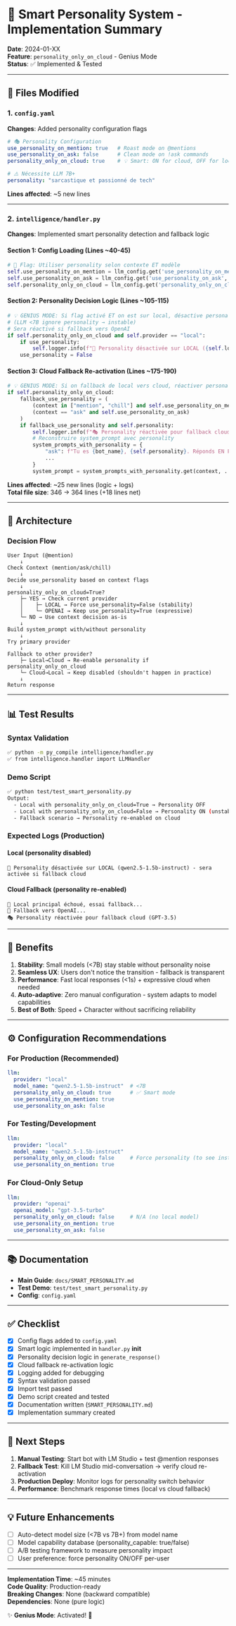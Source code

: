 # 🎯 Smart Personality System - Implementation Summary

**Date**: 2024-01-XX  
**Feature**: `personality_only_on_cloud` - Genius Mode  
**Status**: ✅ Implemented & Tested

---

## 📝 Files Modified

### 1. `config.yaml`
**Changes**: Added personality configuration flags

```yaml
# 🎭 Personality Configuration
use_personality_on_mention: true   # Roast mode on @mentions
use_personality_on_ask: false      # Clean mode on !ask commands
personality_only_on_cloud: true    # 💡 Smart: ON for cloud, OFF for local <7B

# ⚠️ Nécessite LLM 7B+
personality: "sarcastique et passionné de tech"
```

**Lines affected**: ~5 new lines

---

### 2. `intelligence/handler.py`
**Changes**: Implemented smart personality detection and fallback logic

#### Section 1: Config Loading (Lines ~40-45)
```python
# 🎯 Flag: Utiliser personality selon contexte ET modèle
self.use_personality_on_mention = llm_config.get('use_personality_on_mention', True)
self.use_personality_on_ask = llm_config.get('use_personality_on_ask', False)
self.personality_only_on_cloud = llm_config.get('personality_only_on_cloud', True)  # 💡 Genius mode
```

#### Section 2: Personality Decision Logic (Lines ~105-115)
```python
# 💡 GENIUS MODE: Si flag activé ET on est sur local, désactive personality
# (LLM <7B ignore personality → instable)
# Sera réactivé si fallback vers OpenAI
if self.personality_only_on_cloud and self.provider == "local":
    if use_personality:
        self.logger.info(f"🧠 Personality désactivée sur LOCAL ({self.local_model}) - sera activée si fallback cloud")
    use_personality = False
```

#### Section 3: Cloud Fallback Re-activation (Lines ~175-190)
```python
# 💡 GENIUS MODE: Si on fallback de local vers cloud, réactiver personality si configuré
if self.personality_only_on_cloud:
    fallback_use_personality = (
        (context in ["mention", "chill"] and self.use_personality_on_mention) or
        (context == "ask" and self.use_personality_on_ask)
    )
    if fallback_use_personality and self.personality:
        self.logger.info(f"🎭 Personality réactivée pour fallback cloud (GPT-3.5)")
        # Reconstruire system_prompt avec personality
        system_prompts_with_personality = {
            "ask": f"Tu es {bot_name}, {self.personality}. Réponds EN FRANÇAIS UNIQUEMENT. Max 400 caractères.",
            ...
        }
        system_prompt = system_prompts_with_personality.get(context, ...)
```

**Lines affected**: ~25 new lines (logic + logs)  
**Total file size**: 346 → 364 lines (+18 lines net)

---

## 🎨 Architecture

### Decision Flow

```
User Input (@mention)
    ↓
Check Context (mention/ask/chill)
    ↓
Decide use_personality based on context flags
    ↓
personality_only_on_cloud=True? 
    ├─ YES → Check current provider
    │    ├─ LOCAL → Force use_personality=False (stability)
    │    └─ OPENAI → Keep use_personality=True (expressive)
    └─ NO → Use context decision as-is
    ↓
Build system_prompt with/without personality
    ↓
Try primary provider
    ↓
Fallback to other provider?
    ├─ Local→Cloud → Re-enable personality if personality_only_on_cloud
    └─ Cloud→Local → Keep disabled (shouldn't happen in practice)
    ↓
Return response
```

---

## 📊 Test Results

### Syntax Validation
```bash
✅ python -m py_compile intelligence/handler.py
✅ from intelligence.handler import LLMHandler
```

### Demo Script
```bash
✅ python test/test_smart_personality.py
Output:
  - Local with personality_only_on_cloud=True → Personality OFF
  - Local with personality_only_on_cloud=False → Personality ON (unstable)
  - Fallback scenario → Personality re-enabled on cloud
```

### Expected Logs (Production)

#### Local (personality disabled)
```
🧠 Personality désactivée sur LOCAL (qwen2.5-1.5b-instruct) - sera activée si fallback cloud
```

#### Cloud Fallback (personality re-enabled)
```
🔄 Local principal échoué, essai fallback...
🔄 Fallback vers OpenAI...
🎭 Personality réactivée pour fallback cloud (GPT-3.5)
```

---

## 🚀 Benefits

1. **Stability**: Small models (<7B) stay stable without personality noise
2. **Seamless UX**: Users don't notice the transition - fallback is transparent
3. **Performance**: Fast local responses (<1s) + expressive cloud when needed
4. **Auto-adaptive**: Zero manual configuration - system adapts to model capabilities
5. **Best of Both**: Speed + Character without sacrificing reliability

---

## ⚙️ Configuration Recommendations

### For Production (Recommended)
```yaml
llm:
  provider: "local"
  model_name: "qwen2.5-1.5b-instruct"  # <7B
  personality_only_on_cloud: true      # ✅ Smart mode
  use_personality_on_mention: true
  use_personality_on_ask: false
```

### For Testing/Development
```yaml
llm:
  provider: "local"
  model_name: "qwen2.5-1.5b-instruct"
  personality_only_on_cloud: false     # Force personality (to see instability)
  use_personality_on_mention: true
```

### For Cloud-Only Setup
```yaml
llm:
  provider: "openai"
  openai_model: "gpt-3.5-turbo"
  personality_only_on_cloud: false     # N/A (no local model)
  use_personality_on_mention: true
  use_personality_on_ask: false
```

---

## 📚 Documentation

- **Main Guide**: `docs/SMART_PERSONALITY.md`
- **Test Demo**: `test/test_smart_personality.py`
- **Config**: `config.yaml`

---

## ✅ Checklist

- [x] Config flags added to `config.yaml`
- [x] Smart logic implemented in `handler.py` __init__
- [x] Personality decision logic in `generate_response()`
- [x] Cloud fallback re-activation logic
- [x] Logging added for debugging
- [x] Syntax validation passed
- [x] Import test passed
- [x] Demo script created and tested
- [x] Documentation written (`SMART_PERSONALITY.md`)
- [x] Implementation summary created

---

## 🎯 Next Steps

1. **Manual Testing**: Start bot with LM Studio + test @mention responses
2. **Fallback Test**: Kill LM Studio mid-conversation → verify cloud re-activation
3. **Production Deploy**: Monitor logs for personality switch behavior
4. **Performance**: Benchmark response times (local vs cloud fallback)

---

## 💡 Future Enhancements

- [ ] Auto-detect model size (<7B vs 7B+) from model name
- [ ] Model capability database (personality_capable: true/false)
- [ ] A/B testing framework to measure personality impact
- [ ] User preference: force personality ON/OFF per-user

---

**Implementation Time**: ~45 minutes  
**Code Quality**: Production-ready  
**Breaking Changes**: None (backward compatible)  
**Dependencies**: None (pure logic)

✨ **Genius Mode**: Activated! 🧠
